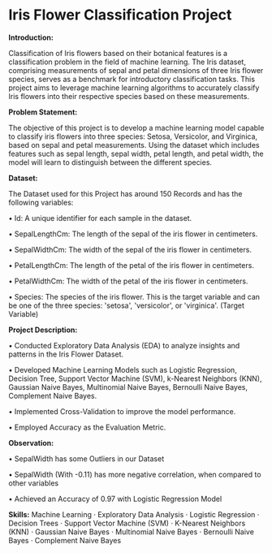 # Iris Flower Classification Project

**Introduction:**

Classification of Iris flowers based on their botanical features is a classification problem in the field of machine learning. The Iris dataset, comprising measurements of sepal and petal dimensions of three Iris flower species, serves as a benchmark for introductory classification tasks. This project aims to leverage machine learning algorithms to accurately classify Iris flowers into their respective species based on these measurements.

**Problem Statement:**

The objective of this project is to develop a machine learning model capable to classify iris flowers into three species: Setosa, Versicolor, and Virginica, based on sepal and petal measurements. Using the dataset which includes features such as sepal length, sepal width, petal length, and petal width, the model will learn to distinguish between the different species. 

**Dataset:**

The Dataset used for this Project has around 150 Records and has the following variables:

•	Id: A unique identifier for each sample in the dataset.

•	SepalLengthCm: The length of the sepal of the iris flower in centimeters.

•	SepalWidthCm: The width of the sepal of the iris flower in centimeters.

•	PetalLengthCm: The length of the petal of the iris flower in centimeters.

•	PetalWidthCm: The width of the petal of the iris flower in centimeters.

•	Species: The species of the iris flower. This is the target variable and can be one of the three species: 'setosa', 'versicolor', or 'virginica'. (Target Variable)

**Project Description:**

• Conducted Exploratory Data Analysis (EDA) to analyze insights and patterns in the Iris Flower Dataset.

• Developed Machine Learning Models such as Logistic Regression, Decision Tree, Support Vector Machine (SVM), k-Nearest Neighbors (KNN), Gaussian Naive Bayes, Multinomial Naive Bayes, Bernoulli Naive Bayes, Complement Naive Bayes.

• Implemented Cross-Validation to improve the model performance.

• Employed Accuracy as the Evaluation Metric.


**Observation:**

•	SepalWidth has some Outliers in our Dataset

•	SepalWidth (With -0.11) has more negative correlation, when compared to other variables

•	Achieved an Accuracy of 0.97 with Logistic Regression Model

**Skills:** Machine Learning · Exploratory Data Analysis · Logistic Regression · Decision Trees · Support Vector Machine (SVM) · K-Nearest Neighbors (KNN) · Gaussian Naive Bayes · Multinomial Naive Bayes · Bernoulli Naive Bayes · Complement Naive Bayes





